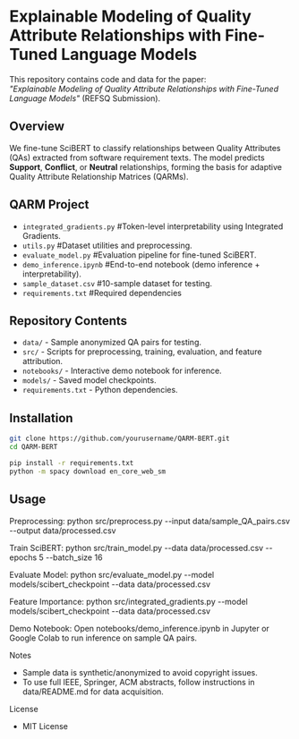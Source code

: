 # Explainable Modeling of Quality Attribute Relationships with Fine-Tuned Language Models

This repository contains code and data for the paper:  
*"Explainable Modeling of Quality Attribute Relationships with Fine-Tuned Language Models"* (REFSQ Submission).

## Overview
We fine-tune SciBERT to classify relationships between Quality Attributes (QAs) extracted from software requirement texts. The model predicts **Support**, **Conflict**, or **Neutral** relationships, forming the basis for adaptive Quality Attribute Relationship Matrices (QARMs).

## QARM Project
- `integrated_gradients.py` #Token-level interpretability using Integrated Gradients.
- `utils.py` #Dataset utilities and preprocessing.
- `evaluate_model.py` #Evaluation pipeline for fine-tuned SciBERT.
- `demo_inference.ipynb` #End-to-end notebook (demo inference + interpretability).
- `sample_dataset.csv` #10-sample dataset for testing.
- `requirements.txt` #Required dependencies

## Repository Contents
- `data/` - Sample anonymized QA pairs for testing.
- `src/` - Scripts for preprocessing, training, evaluation, and feature attribution.
- `notebooks/` - Interactive demo notebook for inference.
- `models/` - Saved model checkpoints.
- `requirements.txt` - Python dependencies.

## Installation
```bash
git clone https://github.com/yourusername/QARM-BERT.git
cd QARM-BERT

pip install -r requirements.txt
python -m spacy download en_core_web_sm
```

## Usage
Preprocessing:
python src/preprocess.py --input data/sample_QA_pairs.csv --output data/processed.csv

Train SciBERT:
python src/train_model.py --data data/processed.csv --epochs 5 --batch_size 16

Evaluate Model:
python src/evaluate_model.py --model models/scibert_checkpoint --data data/processed.csv

Feature Importance:
python src/integrated_gradients.py --model models/scibert_checkpoint --data data/processed.csv

Demo Notebook:
Open notebooks/demo_inference.ipynb in Jupyter or Google Colab to run inference on sample QA pairs.

Notes
- Sample data is synthetic/anonymized to avoid copyright issues.
- To use full IEEE, Springer, ACM abstracts, follow instructions in data/README.md for data acquisition.

License
- MIT License

